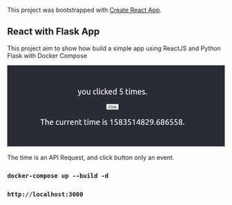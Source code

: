 This project was bootstrapped with [Create React App](https://github.com/facebook/create-react-app).

## React with Flask App

This project aim to show how build a simple app using ReactJS and Python Flask with Docker Compose


![Home Page](home.png)

The time is an API Request, and click button only an event.


### `docker-compose up --build -d `

### `http://localhost:3000`
